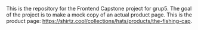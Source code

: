 This is the repository for the Frontend Capstone project for grup5. The goal of the project is to make a mock copy of an actual product page. This is the product page: https://shirtz.cool/collections/hats/products/the-fishing-cap.


